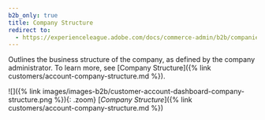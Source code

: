 ```yaml
---
b2b_only: true
title: Company Structure
redirect to:
  - https://experienceleague.adobe.com/docs/commerce-admin/b2b/companies/users/account-company-structure.html
---
```


Outlines the business structure of the company, as defined by the company administrator. To learn more, see [Company Structure]({% link customers/account-company-structure.md %}).

![]({% link images/images-b2b/customer-account-dashboard-company-structure.png %}){: .zoom}
[_Company Structure_]({% link customers/account-company-structure.md %})
